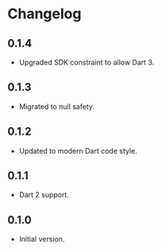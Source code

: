 # Changelog

## 0.1.4

- Upgraded SDK constraint to allow Dart 3.

## 0.1.3

- Migrated to null safety.

## 0.1.2

- Updated to modern Dart code style.

## 0.1.1

- Dart 2 support.

## 0.1.0

- Initial version.
